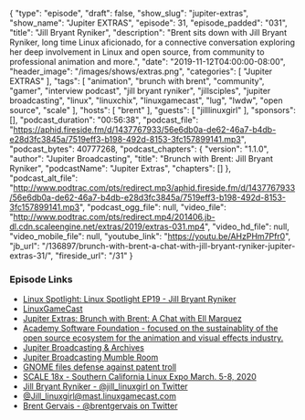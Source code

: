 {
  "type": "episode",
  "draft": false,
  "show_slug": "jupiter-extras",
  "show_name": "Jupiter EXTRAS",
  "episode": 31,
  "episode_padded": "031",
  "title": "Jill Bryant Ryniker",
  "description": "Brent sits down with Jill Bryant Ryniker, long time Linux aficionado, for a connective conversation exploring her deep involvement in Linux and open source, from community to professional animation and more.",
  "date": "2019-11-12T04:00:00-08:00",
  "header_image": "/images/shows/extras.png",
  "categories": [
    "Jupiter EXTRAS"
  ],
  "tags": [
    "animation",
    "brunch with brent",
    "community",
    "gamer",
    "interview podcast",
    "jill bryant ryniker",
    "jillsciples",
    "jupiter broadcasting",
    "linux",
    "linuxchix",
    "linuxgamecast",
    "lug",
    "lwdw",
    "open source",
    "scale"
  ],
  "hosts": [
    "brent"
  ],
  "guests": [
    "jilllinuxgirl"
  ],
  "sponsors": [],
  "podcast_duration": "00:56:38",
  "podcast_file": "https://aphid.fireside.fm/d/1437767933/56e6db0a-de62-46a7-b4db-e28d3fc3845a/7519eff3-b198-492d-8153-3fc157899141.mp3",
  "podcast_bytes": 40777268,
  "podcast_chapters": {
    "version": "1.1.0",
    "author": "Jupiter Broadcasting",
    "title": "Brunch with Brent: Jill Bryant Ryniker",
    "podcastName": "Jupiter Extras",
    "chapters": []
  },
  "podcast_alt_file": "http://www.podtrac.com/pts/redirect.mp3/aphid.fireside.fm/d/1437767933/56e6db0a-de62-46a7-b4db-e28d3fc3845a/7519eff3-b198-492d-8153-3fc157899141.mp3",
  "podcast_ogg_file": null,
  "video_file": "http://www.podtrac.com/pts/redirect.mp4/201406.jb-dl.cdn.scaleengine.net/extras/2019/extras-031.mp4",
  "video_hd_file": null,
  "video_mobile_file": null,
  "youtube_link": "https://youtu.be/AHzPHm7Pfr0",
  "jb_url": "/136897/brunch-with-brent-a-chat-with-jill-bryant-ryniker-jupiter-extras-31/",
  "fireside_url": "/31"
}


### Episode Links

  * [Linux Spotlight: Linux Spotlight EP19 - Jill Bryant Ryniker](https://linuxspotlight.fireside.fm/19 "Linux Spotlight: Linux Spotlight EP19 - Jill Bryant Ryniker")
  * [LinuxGameCast](https://linuxgamecast.com "LinuxGameCast")
  * [Jupiter Extras: Brunch with Brent: A Chat with Ell Marquez](https://extras.show/15 "Jupiter Extras: Brunch with Brent: A Chat with Ell Marquez")
  * [Academy Software Foundation - focused on the sustainablity of the open source ecosystem for the animation and visual effects industry.](https://www.aswf.io/ "Academy Software Foundation - focused on the sustainablity of the open source ecosystem for the animation and visual effects industry.")
  * [Jupiter Broadcasting & Archives](https://www.jupiterbroadcasting.com/ "Jupiter Broadcasting & Archives")
  * [Jupiter Broadcasting Mumble Room](https://mumble.jupiterbroadcasting.org/ "Jupiter Broadcasting Mumble Room")
  * [GNOME files defense against patent troll](https://secure.givelively.org/donate/gnome-foundation-inc/gnome-patent-troll-defense-fund "GNOME files defense against patent troll")
  * [SCALE 18x - Southern California Linux Expo March. 5-8, 2020](https://www.socallinuxexpo.org/scale/18x "SCALE 18x - Southern California Linux Expo March. 5-8, 2020")
  * [Jill Bryant Ryniker - @jill_linuxgirl on Twitter](https://twitter.com/jill_linuxgirl "Jill Bryant Ryniker - @jill_linuxgirl on Twitter")
  * [@Jill_linuxgirl@mast.linuxgamecast.com](https://mast.linuxgamecast.com/@Jill_linuxgirl "@Jill_linuxgirl@mast.linuxgamecast.com")
  * [Brent Gervais - @brentgervais on Twitter](https://twitter.com/brentgervais "Brent Gervais - @brentgervais on Twitter")


